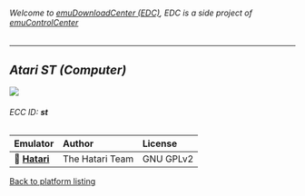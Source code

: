 ###### Welcome to [emuDownloadCenter (EDC)](https://github.com/PhoenixInteractiveNL/emuDownloadCenter/wiki/), EDC is a side project of [emuControlCenter](https://github.com/PhoenixInteractiveNL/emuControlCenter/wiki/)
***
## _Atari ST (Computer)_
![](https://raw.githubusercontent.com/wiki/PhoenixInteractiveNL/emuDownloadCenter/images_platform/ecc_st_teaser.png)
###### ECC ID: **st**

| Emulator   | Author      | License     |
|:-----------|:------------|:------------|
| :file_folder: [**Hatari**](https://github.com/PhoenixInteractiveNL/emuDownloadCenter/wiki/Emulator-hatari#menu) | The Hatari Team | GNU GPLv2 |

[Back to platform listing](https://github.com/PhoenixInteractiveNL/emuDownloadCenter/wiki/EDC-Platform-List)
